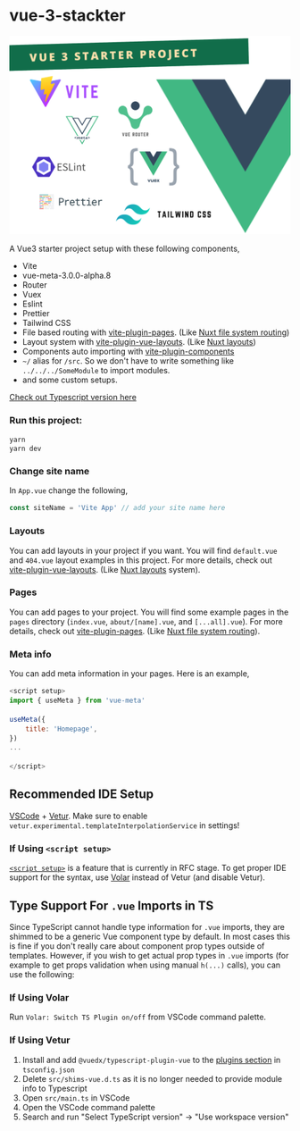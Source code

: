 # vue-3-stackter

![Cover Image](https://raw.githubusercontent.com/shamscorner/images/main/vite-vue-3-tailwind.png)

A Vue3 starter project setup with these following components,

-   Vite
-   vue-meta-3.0.0-alpha.8
-   Router
-   Vuex
-   Eslint
-   Prettier
-   Tailwind CSS
-   File based routing with [vite-plugin-pages](https://github.com/hannoeru/vite-plugin-pages). (Like [Nuxt file system routing](https://nuxtjs.org/docs/2.x/features/file-system-routing))
-   Layout system with [vite-plugin-vue-layouts](https://github.com/JohnCampionJr/vite-plugin-vue-layouts). (Like [Nuxt layouts](https://nuxtjs.org/docs/2.x/directory-structure/layouts))
-   Components auto importing with [vite-plugin-components](https://github.com/antfu/vite-plugin-components)
-   `~/` alias for `/src`. So we don't have to write something like `../../../SomeModule` to import modules.
-   and some custom setups.

[Check out Typescript version here](https://github.com/shamscorner/vitesse-stackter-clean-architect)

### Run this project:

```
yarn
yarn dev
```

### Change site name

In `App.vue` change the following,

```Javascript
const siteName = 'Vite App' // add your site name here
```

### Layouts

You can add layouts in your project if you want. You will find `default.vue` and `404.vue` layout examples in this project. For more details, check out [vite-plugin-vue-layouts](https://github.com/JohnCampionJr/vite-plugin-vue-layouts). (Like [Nuxt layouts](https://nuxtjs.org/docs/2.x/directory-structure/layouts) system).

### Pages

You can add pages to your project. You will find some example pages in the `pages` directory (`index.vue`, `about/[name].vue`, and `[...all].vue`). For more details, check out [vite-plugin-pages](https://github.com/hannoeru/vite-plugin-pages). (Like [Nuxt file system routing](https://nuxtjs.org/docs/2.x/features/file-system-routing)).

### Meta info

You can add meta information in your pages. Here is an example,

```Javascript
<script setup>
import { useMeta } from 'vue-meta'

useMeta({
    title: 'Homepage',
})
...

</script>
```

## Recommended IDE Setup

[VSCode](https://code.visualstudio.com/) + [Vetur](https://marketplace.visualstudio.com/items?itemName=octref.vetur). Make sure to enable `vetur.experimental.templateInterpolationService` in settings!

### If Using `<script setup>`

[`<script setup>`](https://github.com/vuejs/rfcs/pull/227) is a feature that is currently in RFC stage. To get proper IDE support for the syntax, use [Volar](https://marketplace.visualstudio.com/items?itemName=johnsoncodehk.volar) instead of Vetur (and disable Vetur).

## Type Support For `.vue` Imports in TS

Since TypeScript cannot handle type information for `.vue` imports, they are shimmed to be a generic Vue component type by default. In most cases this is fine if you don't really care about component prop types outside of templates. However, if you wish to get actual prop types in `.vue` imports (for example to get props validation when using manual `h(...)` calls), you can use the following:

### If Using Volar

Run `Volar: Switch TS Plugin on/off` from VSCode command palette.

### If Using Vetur

1. Install and add `@vuedx/typescript-plugin-vue` to the [plugins section](https://www.typescriptlang.org/tsconfig#plugins) in `tsconfig.json`
2. Delete `src/shims-vue.d.ts` as it is no longer needed to provide module info to Typescript
3. Open `src/main.ts` in VSCode
4. Open the VSCode command palette
5. Search and run "Select TypeScript version" -> "Use workspace version"
